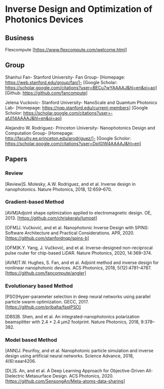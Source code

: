 # Inverse Design and Optimization of Photonics Devices

## Business

Flexcompute
[https://www.flexcompute.com/welcome.html]

## Group

Shanhui Fan-
Stanford University-
Fan Group-
[Homepage: https://web.stanford.edu/group/fan/]-
[Google Scholar: https://scholar.google.com/citations?user=BECu7wYAAAAJ&hl=en&oi=ao]
[Github: https://github.com/fancompute]

Jelena Vuckovic-
Stanford University-
NanoScale and Quamtum Photonics Lab-
[Homepage: https://nqp.stanford.edu/current-members]
[Google Scholor: https://scholar.google.com/citations?user=-afJI14AAAAJ&hl=en&oi=ao]

Alejandro W. Rodriguez-
Princeton University-
Nanophotonics Design and Computation Group-
[Homepage: http://faculty.ee.princeton.edu/arodriguez/]-
[Google Scholor: https://scholar.google.com/citations?user=DpIGlW4AAAAJ&hl=en]

## Papers

### Review

[Review]S. Molesky, A.W. Rodriguez, and et al. Inverse design in nanophotonics. Nature Photonics, 2018, 12:659–670.

### Gradient-based Method

[AVM]Adjoint shape optimization applied to electromagnetic design. OE, 2013.
[https://github.com/chriskeraly/lumopt]

[OFM]J. Vučković, and et al. Nanophotonic Inverse Design with SPINS: Software Architecture and Practical Considerations. APR, 2020.
[https://github.com/stanfordnqp/spins-b]

[OFM]K.Y. Yang, J. Vučković, and et al. Inverse-designed non-reciprocal pulse router for chip-based LiDAR. Nature Photonics, 2020, 14:369–374.

[AVM]T.W. Hughes, S. Fan, and et al. Adjoint method and inverse design for nonlinear nanophotonic devices. ACS Photonics, 2018, 5(12):4781–4787.
[https://github.com/fancompute/angler]

### Evolutionary based Method

[PSO]Hyper-parameter selection in deep neural networks using parallel particle swarm optimization. GECC, 2017.
[https://github.com/pribalta/fastPSO]

[DBS]B. Shen, and et al. An integrated-nanophotonics polarization beamsplitter with 2.4 × 2.4 μm2 footprint. Nature Photonics, 2018, 9:378–382.

### Model based Method

[ANN]J. Peurifoy, and et al. Nanophotonic particle simulation and inverse design using artificial neural networks. Science Advance, 2018, 4(6):eaar4206.

[DL]S. An, and et al. A Deep Learning Approach for Objective-Driven All-Dielectric Metasurface Design. ACS Photonics, 2020.
[https://github.com/SensongAn/Meta-atoms-data-sharing]